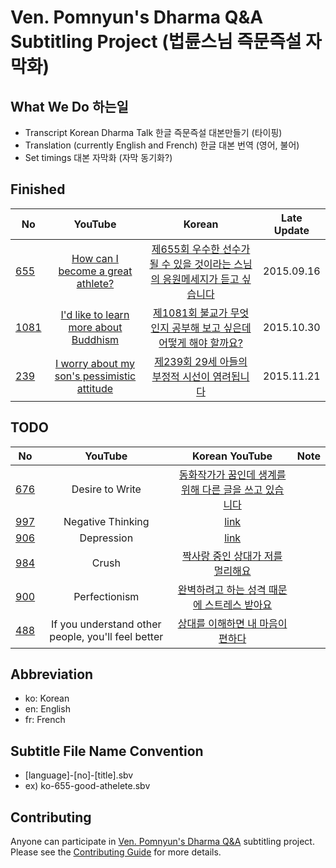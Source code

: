 # Ven. Pomnyun's Dharma Q&amp;A Subtitling Project (법륜스님 즉문즉설 자막화)

## What We Do 하는일
* Transcript Korean Dharma Talk  한글 즉문즉설 대본만들기 (타이핑)
* Translation (currently English and French) 한글 대본 번역 (영어, 불어)
* Set timings 대본 자막화 (자막 동기화?)


## Finished

| No   | YouTube | Korean | Late Update |
| ---- |:-------:|:------:|:----:|
| [655](655) | [How can I become a great athlete?](https://www.youtube.com/watch?v=4GjfwfJxv9Q) | [제655회 우수한 선수가 될 수 있을 것이라는 스님의 응원메세지가 듣고 싶습니다](https://www.youtube.com/watch?v=iVSjK141nao) | 2015.09.16 |
| [1081](1081) | [I'd like to learn more about Buddhism](https://www.youtube.com/watch?v=0owIgSNjhCU) | [제1081회 불교가 무엇인지 공부해 보고 싶은데 어떻게 해야 할까요?](https://www.youtube.com/watch?v=afD0MeWHHZs) | 2015.10.30 |
| [239](239) | [I worry about my son's pessimistic attitude](https://www.youtube.com/watch?v=IswBL6uZVF0) | [제239회 29세 아들의 부정적 시선이 염려됩니다](https://www.youtube.com/watch?v=CskTJVmwVy4) | 2015.11.21 |


## TODO

| No   | YouTube | Korean YouTube | Note |
| ---- |:-------:|:------:|:----:|
| [676](676) | Desire to Write | [동화작가가 꿈인데 생계를 위해 다른 글을 쓰고 있습니다](https://www.youtube.com/watch?v=EdbtYBtNHRA) |  |
| [997](997) | Negative Thinking | [link](https://www.youtube.com/watch?v=jdKgA928x08) |  |
| [906](906) | Depression | [link](https://www.youtube.com/watch?v=hZolBTemeGY) | |
| [984](984) | Crush | [짝사랑 중인 상대가 저를 멀리해요](https://www.youtube.com/watch?v=q1BMwtjyQmU) | |
| [900](900) | Perfectionism | [완벽하려고 하는 성격 때문에 스트레스 받아요](https://www.youtube.com/watch?v=WXLF1qBHiWg) | |
| [488](488) | If you understand other people, you'll feel better | [상대를 이해하면 내 마음이 편하다](https://www.youtube.com/watch?v=e7yGY_u3H6s) | |

## Abbreviation
* ko: Korean
* en: English
* fr: French

## Subtitle File Name Convention
* [language]-[no]-[title].sbv
* ex) ko-655-good-athelete.sbv



## Contributing
Anyone can participate in [Ven. Pomnyun's Dharma Q&A](https://www.youtube.com/playlist?list=PLZKHecEKSBgZZ_draQ8jwyqehn26yG2lM) subtitling project. Please see the [Contributing Guide](CONTRIBUTING.md) for more details.
